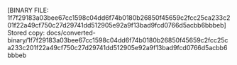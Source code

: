 [BINARY FILE: 1f7f29183a03bee67cc1598c04dd6f74b0180b26850f45659c2fcc25ca233c201f22a49cf750c27d29741dd512905e92a9f13bad9fcd0766d5acbb6bbbeb]
Stored copy: docs/converted-binary/1f7f29183a03bee67cc1598c04dd6f74b0180b26850f45659c2fcc25ca233c201f22a49cf750c27d29741dd512905e92a9f13bad9fcd0766d5acbb6bbbeb
